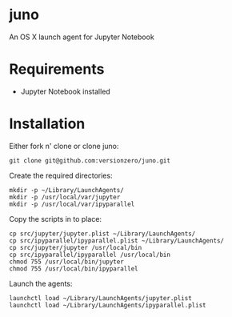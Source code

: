 # juno

An OS X launch agent for Jupyter Notebook

# Requirements

* Jupyter Notebook installed

# Installation

Either fork n' clone or clone juno:

    git clone git@github.com:versionzero/juno.git

Create the required directories:

    mkdir -p ~/Library/LaunchAgents/
    mkdir -p /usr/local/var/jupyter
    mkdir -p /usr/local/var/ipyparallel

Copy the scripts in to place:

    cp src/jupyter/jupyter.plist ~/Library/LaunchAgents/
    cp src/ipyparallel/ipyparallel.plist ~/Library/LaunchAgents/
    cp src/jupyter/jupyter /usr/local/bin
    cp src/ipyparallel/ipyparallel /usr/local/bin
    chmod 755 /usr/local/bin/jupyter
    chmod 755 /usr/local/bin/ipyparallel

Launch the agents:

    launchctl load ~/Library/LaunchAgents/jupyter.plist
    launchctl load ~/Library/LaunchAgents/ipyparallel.plist
